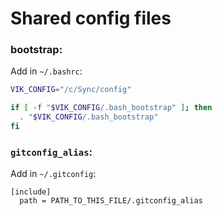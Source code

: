 # Shared config files

### bootstrap:

Add in `~/.bashrc`:

```bash
VIK_CONFIG="/c/Sync/config"

if [ -f "$VIK_CONFIG/.bash_bootstrap" ]; then
  . "$VIK_CONFIG/.bash_bootstrap"
fi
```

### `gitconfig_alias`:
Add in `~/.gitconfig`:
```
[include]
  path = PATH_TO_THIS_FILE/.gitconfig_alias
```
